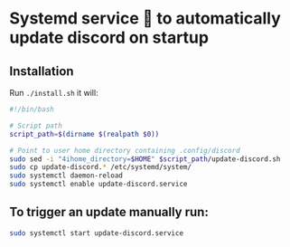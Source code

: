# Systemd service 🔨 to automatically update discord on startup

## Installation

Run `./install.sh` it will:

```bash
#!/bin/bash

# Script path
script_path=$(dirname $(realpath $0))

# Point to user home directory containing .config/discord
sudo sed -i "4ihome_directory=$HOME" $script_path/update-discord.sh
sudo cp update-discord.* /etc/systemd/system/
sudo systemctl daemon-reload
sudo systemctl enable update-discord.service
```

## To trigger an update manually run:

```bash
sudo systemctl start update-discord.service
```
